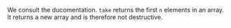 We consult the ducomentation. `take` returns the first `n` elements in an array. It returns a new array and is therefore not destructive.